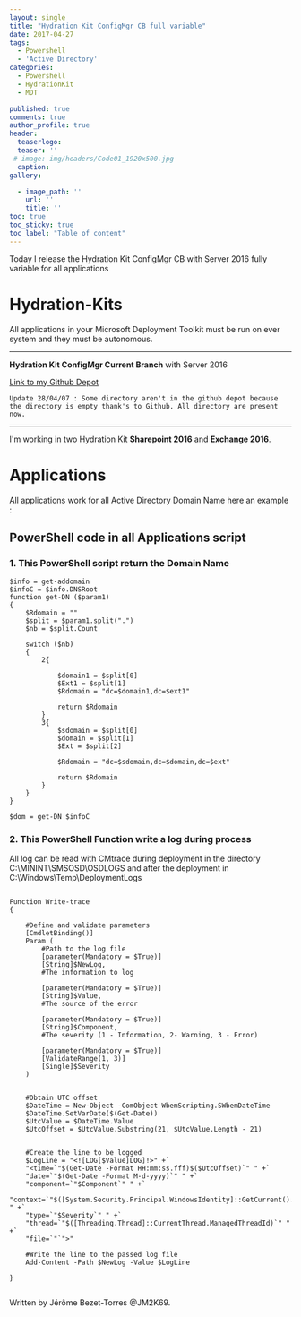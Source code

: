 ```yaml
---
layout: single
title: "Hydration Kit ConfigMgr CB full variable"
date: 2017-04-27
tags: 
  - Powershell
  - 'Active Directory'
categories:
  - Powershell
  - HydrationKit
  - MDT

published: true
comments: true
author_profile: true
header:
  teaserlogo:
  teaser: ''
 # image: img/headers/Code01_1920x500.jpg
  caption:
gallery:

  - image_path: ''
    url: ''
    title: ''
toc: true
toc_sticky: true
toc_label: "Table of content"
---
```


Today I release the Hydration Kit ConfigMgr CB with Server 2016 fully variable for all applications


# Hydration-Kits

All applications in your Microsoft Deployment Toolkit must be run on ever system and they must be autonomous.

------

**Hydration Kit ConfigMgr Current Branch** with Server 2016

 [Link to my Github Depot]( https://github.com/JM2K69/Hydrations-Kit/tree/master/HydrationCM)

``` 
Update 28/04/07 : Some directory aren't in the github depot because the directory is empty thank's to Github. All directory are present now.
```


------



I'm working in two Hydration Kit **Sharepoint 2016** and **Exchange 2016**.




# Applications



All applications work for all Active Directory Domain Name here an example :

## PowerShell code in all Applications script

### 1. This PowerShell script return the Domain Name 

``` posh
$info = get-addomain
$infoC = $info.DNSRoot
function get-DN ($param1)
{
	$Rdomain = ""
	$split = $param1.split(".")
	$nb = $split.Count
	
	switch ($nb)
	{
		2{
			
			$domain1 = $split[0]
			$Ext1 = $split[1]
			$Rdomain = "dc=$domain1,dc=$ext1"
			
			return $Rdomain
		}
		3{
			$sdomain = $split[0]
			$domain = $split[1]
			$Ext = $split[2]
			
			$Rdomain = "dc=$sdomain,dc=$domain,dc=$ext"
			
			return $Rdomain
		}
	}
}

$dom = get-DN $infoC
```



### 2. This PowerShell Function write a log during process 

All log can be read with CMtrace during deployment in the directory C:\MININT\SMSOSD\OSDLOGS and after the deployment in C:\Windows\Temp\DeploymentLogs

```posh

Function Write-trace
{
	
	#Define and validate parameters
	[CmdletBinding()]
	Param (
		#Path to the log file
		[parameter(Mandatory = $True)]
		[String]$NewLog,
		#The information to log

		[parameter(Mandatory = $True)]
		[String]$Value,
		#The source of the error

		[parameter(Mandatory = $True)]
		[String]$Component,
		#The severity (1 - Information, 2- Warning, 3 - Error)

		[parameter(Mandatory = $True)]
		[ValidateRange(1, 3)]
		[Single]$Severity
	)
	
	
	#Obtain UTC offset
	$DateTime = New-Object -ComObject WbemScripting.SWbemDateTime
	$DateTime.SetVarDate($(Get-Date))
	$UtcValue = $DateTime.Value
	$UtcOffset = $UtcValue.Substring(21, $UtcValue.Length - 21)
	
	
	#Create the line to be logged
	$LogLine = "<![LOG[$Value]LOG]!>" +`
	"<time=`"$(Get-Date -Format HH:mm:ss.fff)$($UtcOffset)`" " +`
	"date=`"$(Get-Date -Format M-d-yyyy)`" " +`
	"component=`"$Component`" " +`
	"context=`"$([System.Security.Principal.WindowsIdentity]::GetCurrent().Name)`" " +`
	"type=`"$Severity`" " +`
	"thread=`"$([Threading.Thread]::CurrentThread.ManagedThreadId)`" " +`
	"file=`"`">"
	
	#Write the line to the passed log file
	Add-Content -Path $NewLog -Value $LogLine
	
}


```

Written by Jérôme Bezet-Torres @JM2K69.
